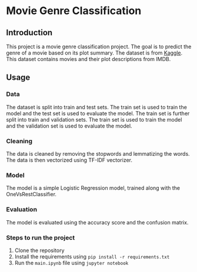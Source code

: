 # Movie Genre Classification

## Introduction

This project is a movie genre classification project. The goal is to predict the genre of a movie based on its plot summary. The dataset is from [Kaggle](https://www.kaggle.com/datasets/hijest/genre-classification-dataset-imdb). This dataset contains movies and their plot descriptions from IMDB.

## Usage

### Data

The dataset is split into train and test sets. The train set is used to train the model and the test set is used to evaluate the model. The train set is further split into train and validation sets. The train set is used to train the model and the validation set is used to evaluate the model.

### Cleaning

The data is cleaned by removing the stopwords and lemmatizing the words. The data is then vectorized using TF-IDF vectorizer.

### Model

The model is a simple Logistic Regression model, trained along with the OneVsRestClassifier.

### Evaluation

The model is evaluated using the accuracy score and the confusion matrix.

### Steps to run the project

1. Clone the repository
2. Install the requirements using `pip install -r requirements.txt`
3. Run the `main.ipynb` file using `jupyter notebook`
